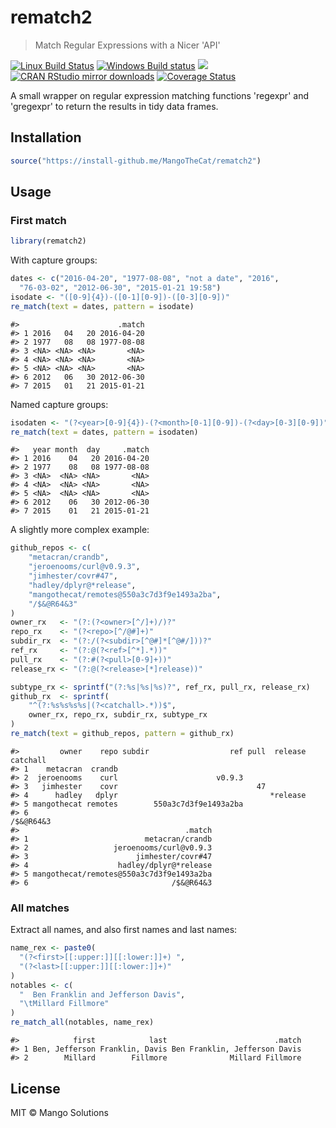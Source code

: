 


# rematch2

> Match Regular Expressions with a Nicer 'API'

[![Linux Build Status](https://travis-ci.org/MangoTheCat/rematch2.svg?branch=master)](https://travis-ci.org/MangoTheCat/rematch2)
[![Windows Build status](https://ci.appveyor.com/api/projects/status/github/MangoTheCat/rematch2?svg=true)](https://ci.appveyor.com/project/gaborcsardi/rematch2)
[![](http://www.r-pkg.org/badges/version/rematch2)](http://www.r-pkg.org/pkg/rematch2)
[![CRAN RStudio mirror downloads](http://cranlogs.r-pkg.org/badges/rematch2)](http://www.r-pkg.org/pkg/rematch2)
[![Coverage Status](https://img.shields.io/codecov/c/github/MangoTheCat/rematch2/master.svg)](https://codecov.io/github/MangoTheCat/rematch2?branch=master)

A small wrapper on regular expression matching functions 'regexpr'
and 'gregexpr' to return the results in tidy data frames.

## Installation


```r
source("https://install-github.me/MangoTheCat/rematch2")
```

## Usage

### First match


```r
library(rematch2)
```

With capture groups:

```r
dates <- c("2016-04-20", "1977-08-08", "not a date", "2016",
  "76-03-02", "2012-06-30", "2015-01-21 19:58")
isodate <- "([0-9]{4})-([0-1][0-9])-([0-3][0-9])"
re_match(text = dates, pattern = isodate)
```

```
#>                      .match
#> 1 2016   04   20 2016-04-20
#> 2 1977   08   08 1977-08-08
#> 3 <NA> <NA> <NA>       <NA>
#> 4 <NA> <NA> <NA>       <NA>
#> 5 <NA> <NA> <NA>       <NA>
#> 6 2012   06   30 2012-06-30
#> 7 2015   01   21 2015-01-21
```

Named capture groups:

```r
isodaten <- "(?<year>[0-9]{4})-(?<month>[0-1][0-9])-(?<day>[0-3][0-9])"
re_match(text = dates, pattern = isodaten)
```

```
#>   year month  day     .match
#> 1 2016    04   20 2016-04-20
#> 2 1977    08   08 1977-08-08
#> 3 <NA>  <NA> <NA>       <NA>
#> 4 <NA>  <NA> <NA>       <NA>
#> 5 <NA>  <NA> <NA>       <NA>
#> 6 2012    06   30 2012-06-30
#> 7 2015    01   21 2015-01-21
```

A slightly more complex example:

```r
github_repos <- c(
	"metacran/crandb",
	"jeroenooms/curl@v0.9.3",
    "jimhester/covr#47",
	"hadley/dplyr@*release",
    "mangothecat/remotes@550a3c7d3f9e1493a2ba",
    "/$&@R64&3"
)
owner_rx   <- "(?:(?<owner>[^/]+)/)?"
repo_rx    <- "(?<repo>[^/@#]+)"
subdir_rx  <- "(?:/(?<subdir>[^@#]*[^@#/]))?"
ref_rx     <- "(?:@(?<ref>[^*].*))"
pull_rx    <- "(?:#(?<pull>[0-9]+))"
release_rx <- "(?:@(?<release>[*]release))"

subtype_rx <- sprintf("(?:%s|%s|%s)?", ref_rx, pull_rx, release_rx)
github_rx  <- sprintf(
	"^(?:%s%s%s%s|(?<catchall>.*))$",
    owner_rx, repo_rx, subdir_rx, subtype_rx
)
re_match(text = github_repos, pattern = github_rx)
```

```
#>         owner    repo subdir                  ref pull  release  catchall
#> 1    metacran  crandb                                                    
#> 2  jeroenooms    curl                      v0.9.3                        
#> 3   jimhester    covr                               47                   
#> 4      hadley   dplyr                                  *release          
#> 5 mangothecat remotes        550a3c7d3f9e1493a2ba                        
#> 6                                                               /$&@R64&3
#>                                     .match
#> 1                          metacran/crandb
#> 2                   jeroenooms/curl@v0.9.3
#> 3                        jimhester/covr#47
#> 4                    hadley/dplyr@*release
#> 5 mangothecat/remotes@550a3c7d3f9e1493a2ba
#> 6                                /$&@R64&3
```

### All matches

Extract all names, and also first names and last names:


```r
name_rex <- paste0(
  "(?<first>[[:upper:]][[:lower:]]+) ",
  "(?<last>[[:upper:]][[:lower:]]+)"
)
notables <- c(
  "  Ben Franklin and Jefferson Davis",
  "\tMillard Fillmore"
)
re_match_all(notables, name_rex)
```

```
#>            first            last                        .match
#> 1 Ben, Jefferson Franklin, Davis Ben Franklin, Jefferson Davis
#> 2        Millard        Fillmore              Millard Fillmore
```

## License

MIT © Mango Solutions
